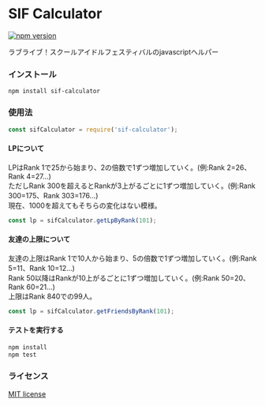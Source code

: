 # SIF Calculator
[![npm version](https://badge.fury.io/js/sif-calculator.svg)](https://badge.fury.io/js/sif-calculator)

ラブライブ！スクールアイドルフェスティバルのjavascriptヘルパー

### インストール
`npm install sif-calculator`

### 使用法

```javascript
const sifCalculator = require('sif-calculator');
```

#### LPについて
LPはRank 1で25から始まり、2の倍数で1ずつ増加していく。(例:Rank 2=26、Rank 4=27…)   
ただしRank 300を超えるとRankが3上がるごとに1ずつ増加していく。(例:Rank 300=175、Rank 303=176…)   
現在、1000を超えてもそちらの変化はない模様。
```javascript
const lp = sifCalculator.getLpByRank(101);
```

#### 友達の上限について
友達の上限はRank 1で10人から始まり、5の倍数で1ずつ増加していく。(例:Rank 5=11、Rank 10=12…)   
Rank 50以降はRankが10上がるごとに1ずつ増加していく。(例:Rank 50=20、Rank 60=21…)   
上限はRank 840での99人。
```javascript
const lp = sifCalculator.getFriendsByRank(101);
```

#### テストを実行する
```bash
npm install
npm test
```

### ライセンス
[MIT license](http://opensource.org/licenses/mit-license.php)